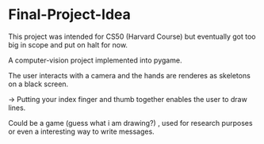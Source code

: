 # Final-Project-Idea #

This project was intended for CS50 (Harvard Course) but eventually got too big in scope and put on halt for now.

A computer-vision project implemented into pygame.

The user interacts with a camera and the hands are renderes as skeletons on a black screen. 

-> Putting your index finger and thumb together enables the user to draw lines.

Could be a game (guess what i am drawing?) , used for research purposes or even a interesting way to write messages.
